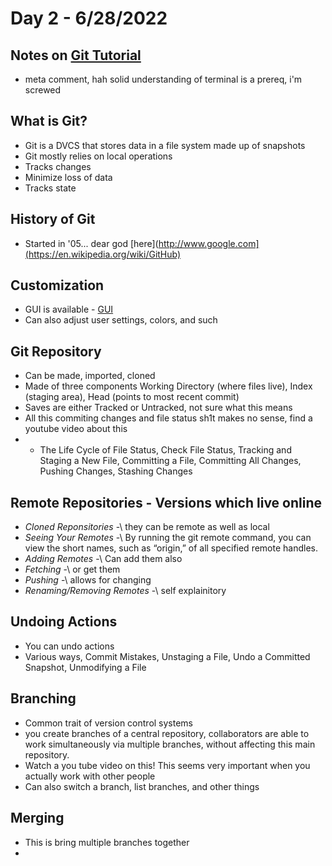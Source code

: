 # Day 2 - 6/28/2022

## Notes on [Git Tutorial](https://blog.udemy.com/git-tutorial-a-comprehensive-guide/)
- meta comment, hah solid understanding of terminal is a prereq, i'm screwed

## What is Git?
- Git is a DVCS that stores data in a file system made up of snapshots
- Git mostly relies on local operations
- Tracks changes
- Minimize loss of data
- Tracks state

## History of Git
- Started in '05... dear god [here](http://www.google.com](https://en.wikipedia.org/wiki/GitHub)

## Customization
- GUI is available - [GUI](https://git-scm.com/downloads/guis)
- Can also adjust user settings, colors, and such

## Git Repository
- Can be made, imported, cloned
- Made of three components Working Directory (where files live), Index (staging area), Head (points to most recent commit)
- Saves are either Tracked or Untracked, not sure what this means
- All this commiting changes and file status sh1t makes no sense, find a youtube video about this
-  -  The Life Cycle of File Status, Check File Status, Tracking and Staging a New File, Committing a File, Committing All Changes, Pushing Changes, Stashing Changes
## Remote Repositories - Versions which live online
- _Cloned Reponsitories_ -\ they can be remote as well as local
- _Seeing Your Remotes_ -\ By running the git remote command, you can view the short names, such as “origin,” of all specified remote handles.
- _Adding Remotes_ -\ Can add them also
- _Fetching_ -\ or get them
- _Pushing_ -\ allows for changing
- _Renaming/Removing Remotes_ -\ self explainitory

## Undoing Actions
- You can undo actions
- Various ways, Commit Mistakes, Unstaging a File, Undo a Committed Snapshot, Unmodifying a File

## Branching
- Common trait of version control systems
- you create branches of a central repository, collaborators are able to work simultaneously via multiple branches, without affecting this main repository.
- Watch a you tube video on this! This seems very important when you actually work with other people
- Can also switch a branch, list branches, and other things

## Merging
- This is bring multiple branches together
- 
